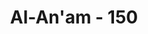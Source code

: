 ---
title: "Al-An'am - 150"
no: 150
arabic_no: ١٥٠
ayah: قُلْ هَلُمَّ شُهَدَاۤءَكُمُ الَّذِيْنَ يَشْهَدُوْنَ اَنَّ اللّٰهَ حَرَّمَ هٰذَاۚ فَاِنْ شَهِدُوْا فَلَا تَشْهَدْ مَعَهُمْۚ وَلَا تَتَّبِعْ اَهْوَاۤءَ الَّذِيْنَ كَذَّبُوْا بِاٰيٰتِنَا وَالَّذِيْنَ لَا يُؤْمِنُوْنَ بِالْاٰخِرَةِ وَهُمْ بِرَبِّهِمْ يَعْدِلُوْنَ ࣖ 
translation: "Katakanlah (Muhammad), “Bawalah saksi-saksimu yang dapat membuktikan bahwa Allah mengharamkan ini.” Jika mereka memberikan kesaksian, engkau jangan (ikut pula) memberikan kesaksian bersama mereka. Jangan engkau ikuti keinginan orang-orang yang mendustakan ayat-ayat Kami dan orang-orang yang tidak beriman kepada akhirat, dan mereka mempersekutukan Tuhan."
tafsir: "Pada ayat ini Allah memerintahkan kepada Nabi Muhammad untuk menantang kaum musyrikin agar mendatangkan saksi-saksi yang berani mengakui bahwa Allah telah mengharamkan beberapa binatang ternak, seperti saibah dan bahirah. Pastilah mereka tidak akan dapat menghadirkan saksi-saksi itu karena mustahil seseorang dapat berhadapan muka dengan Allah kecuali di akhirat sehingga dia dapat menyaksikan dengan mata kepalanya apakah benar Allah telah mengharamkan binatang ternak itu bagi mereka atau mereka hanya mengada-ada ketetapan itu menurut kemauan mereka sendiri. Tantangan ini telah membantah segala hujjah yang mereka kemukakan dan pastilah mereka tidak dapat menjawabnya.\n\nSeandainya mereka menghadirkan saksi-saksi yang sudah pasti saksi-saksi itu adalah saksi palsu, maka Allah melarang Nabi Muhammad membenarkan kesaksian mereka, bahkan Allah menyuruh Nabi untuk menolaknya dengan tegas, karena mereka adalah kaum yang telah mempersekutukan Allah dan tidak segan-segan mengadakan kebohongan terhadap Allah apalagi terhadap Nabi Muhammad. Di samping itu Allah melarang Nabi mengikuti hawa nafsu orang-orang yang mendustakan ayat-ayat yang diturunkan kepada-Nya, tidak percaya kepada hari akhirat dan selalu mempersekutukan Allah dengan berhala-berhala dan sesembahan lainnya. Nabi diperintahkan agar bersikap tegas terhadap kaum musyrikin bahkan terhadap semua orang yang menyeleweng dari jalan Allah. Berlaku lemah lembut terhadap mereka apalagi mengadakan kompromi dengan mereka, akan membawa kepada kesesatan yang nyata sesuai dengan firman Allah: \n\nDan jika kamu mengikuti kebanyakan orang di bumi ini, niscaya mereka akan menyesatkanmu dari jalan Allah. Yang mereka ikuti hanya persangkaan belaka dan mereka hanyalah membuat kebohongan. (al-An'am/6: 116)"
---